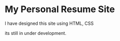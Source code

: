 # My Personal Resume Site
I have designed this site using HTML, CSS

its still in under development.